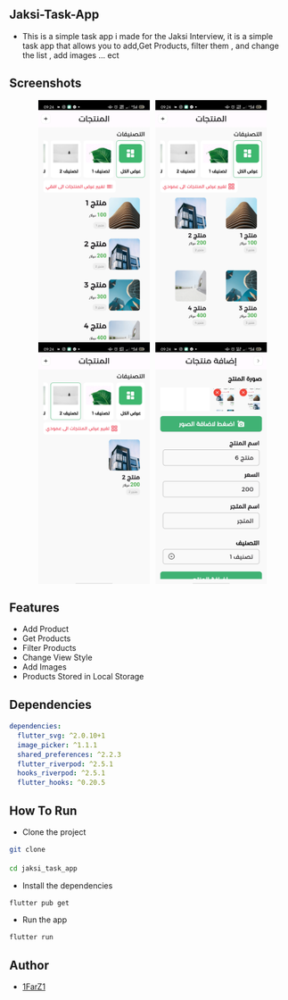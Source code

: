 ## Jaksi-Task-App

- This is a simple task app i made for the Jaksi Interview, it is a simple task app that allows you to add,Get Products, filter them , and change the list , add images ... ect

## Screenshots

<div style="display:flex; flex-wrap: wrap; justify-content: center;">
  <img src="assets/screenshots/1.jpg" alt="img" width="200" style ='margin-left:10px'/>
<img src="assets/screenshots/2.jpg" alt="img" width="200" style='margin-left:10px'/>
<img src="assets/screenshots/3.jpg" alt="img" width="200" style='margin-left:10px'/>
<img src="assets/screenshots/4.jpg" alt="img" width="200" style='margin-left:10px'/>

</div>



## Features
- Add Product
- Get Products
- Filter Products
- Change View Style
- Add Images
- Products Stored in Local Storage

## Dependencies

``` yaml
dependencies:
  flutter_svg: ^2.0.10+1
  image_picker: ^1.1.1
  shared_preferences: ^2.2.3
  flutter_riverpod: ^2.5.1
  hooks_riverpod: ^2.5.1
  flutter_hooks: ^0.20.5
```

## How To Run

- Clone the project

```bash
git clone

cd jaksi_task_app
```

- Install the dependencies

```bash
flutter pub get
```

- Run the app

```bash
flutter run
```

## Author

- [1FarZ1](https://github.com/1farz1)
